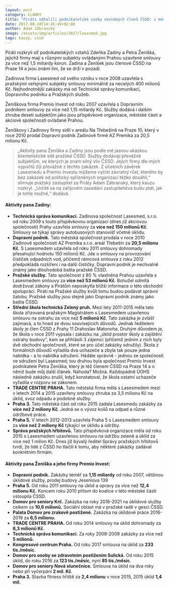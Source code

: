 ```yaml
---
layout: post
category: CLANKY
title: "Piráti odhalili podnikatelské vazby neznámých členů ČSSD: z městských firem mají miliardy"
date: 2017-08-10T14:45:49+02:00
author: Adam Zábranský
image: /assets/img/articles/2017/lasesmed.jpg
tags: kauzy, cssd
---
```


Piráti rozkryli síť podnikatelských vztahů Zdeňka Zadiny a Petra Ženíška, jejichž firmy mají s různými subjekty ovládanými Prahou uzavřené smlouvy za více než 1,5 miliardy korun. Zadina a Ženíšek jsou členové ČSSD na Praze 14 a jsou známi tím, že se drží v pozadí.

Zadinova firma Lasesmed od svého vzniku v roce 2008 uzavřela s pražskými veřejnými subjekty smlouvy minimálně za necelých 400 milionů Kč. Nejhodnotnější zakázky má od Technické správy komunikací, Dopravního podniku a Pražských služeb.

Ženíškova firma Premio Invest od roku 2007 uzavřela s Dopravním podnikem smlouvy za více než 1,15 miliardy Kč. Služby dodává i dalším zhruba deseti subjektům jako jsou příspěvkové organizace, městské části a akciové společnosti ovládané Prahou.

Ženíškovy i Zadinovy firmy sídlí v areálu Na Třebešíně na Praze 10, který v roce 2010 prodal Dopravní podnik Zadinově firmě AZ Premika za 20,5 milionu Kč.

> „Aktivity pana Ženíška a Zadiny jsou podle mě jasnou ukázkou klientelistické sítě pražské ČSSD. Služby dodávají převážně subjektům, ve kterých je znám silný vliv ČSSD. Jejich firmy dle mých výpočtů žijí převážně z těchto zakázek. Z účetních závěrek Lasesmedu a Premio Investu můžeme vyčíst závratný růst, kterého by bez zakázek od politicky spřízněných organizací těžko dosáhli,“ shrnuje pražský zastupitel za Piráty Adam Zábranský, který kauzu rozkryl. „Určitě se na zářijovém zasedání zastupitelstva budu ptát, jak je tohle možné,“ dodává.

#### Aktivity pana Zadiny:

- **Technická správa komunikací.** Zadinova společnost Lasesmed, s.r.o. od roku 2009 s touto příspěvkovou organizací (dnes již akciovou společností) Prahy uzavřela smlouvy za **více než 150 milionů Kč**. Smlouvy se týkají správy autobusových stanovišť včetně úklidu.
- **Dopravní podnik.** Tato městská společnost prodala v roce 2010 Zadinově společnosti AZ Premika s.r.o. areál Třebešín za **20,5 milionu Kč**. S Lasesmedem uzavřela od roku 2011 smlouvy dohromady přesahující hodnotu 150 milionů Kč. Jde o smlouvy na provozování čističek odpadních vod, přičemž rámcová smlouva z roku 2012 předpokládá rozšíření i na další čističky. Dopravní podnik je nechvalně známý jako dlouhodobá bašta pražské ČSSD.
- **Pražské služby.** Tato společnost z 80 % vlastněná Prahou uzavřela s Lasesmedem smlouvy za **více než 53 milionů Kč**. Bohužel odmítá dodržovat zákony a Pirátům neposkytla bližší informace o této obchodní spolupráci. Piráti na Pražské služby kvůli tomu budou podávat správní žalobu. Pražské služby jsou stejně jako Dopravní podnik známy jako bašta ČSSD.
- **Střední škola technická Zelený pruh.** Mezi lety 2011-2015 měla tato škola zřizovaná pražským Magistrátem s Lasesmedem uzavřenou smlouvu na ostrahu za více než **5 milionů Kč**. Tato zakázka je zvlášť zajímavá, a to hned ze dvou souvisejících důvodů. Jednak ředitelem školy je člen ČSSD z Prahy 11 Drahoslav Matonoha. Druhým důvodem je, že škola v roce 2011 vypsala i zakázku na „úklid prostor školy a zajištění ostrahy budovy“, kam se přihlásili 3 zájemci (přičemž jedním z nich byly dvě obchodní společnosti, které se pro účel zakázky sdružily). Škola z formálních důvodů vyřadila dva uchazeče a zbyla tak pouze jedna nabídka - a to nabídka sdružení. Hádáte správně - jednou ze společností ve sdružení byl Lasesmed; tou druhou byla společnost Premio Invest podnikatele Petra Ženíška, který je též členem ČSSD na Praze 14 a o němž bude můj další článek. Náhoda? Možná. Každopádně ÚOHS následně zakázku zrušil, když konstatoval, že škola ostatní uchazeče vyřadila v rozporu se zákonem.
- **TRADE CENTRE PRAHA.** Tato městská firma měla s Lasesmedem mezi v letech 2014 a 2015 uzavřeny smlouvy zhruba za 3,5 milionu Kč na úklid, svoz odpadu a podobné služby.
- **Praha 3.** Tato městská část od roku 2015 zadala Lasesmedu zakázky za **více než 2 miliony Kč**. Jedná se o vývoz košů na odpad a různé údržbové práce.
- **Praha 5.** V letech 2012-2013 uzavřela Praha 5 s Lasesmedem smlouvy za **více než 2 miliony Kč** týkající se úklidu a údržby.
- **Správa pražských hřbitovů.** Tato příspěvková organizace měla od roku 2015 s Lasesmedem uzavřenou smlouvu na údržbu zeleně a úklid za více než 1 milion Kč. Dnes již bývalý ředitel Správy pražských hřbitovů tvrdí, že lidé z ČSSD ho tlačili k tomu, aby některé zakázky zadával konkrétním firmám.

#### Aktivity pana Ženíška a jeho firmy Premio Invest:

- **Dopravní podnik.** Zakázky téměř za **1,15 miliardy** od roku 2007, většinou úklidové služby, prodej budovy Jeseniova 139
- **Praha 5.** Od roku 2011 smlouvy na úklid a opravy za více než **12,4 milionu Kč.** Koncem roku 2010 přitom do koalice v této městské části vstoupila ČSSD.
- **Domov pro seniory Krč.** Zakázka na roky 2016-2021 na úklidové služby celkem za **10,6 milionů.** Sociální oblast má v pražské radě v gesci ČSSD. 
- **Palata Domov pro zrakově postižené.** Zakázka na úklidové práce 2016-2019 za **6,5 milionu.**
- **TRADE CENTRE PRAHA.** Od roku 2014 smlouvy na úklid dohromady za **6,3 milionů Kč.**
- **Technická správa komunikací.** Za roky 2008-2009 zakázky za více než **5 milionů.**
- **Kongresové centrum Praha.** Od roku 2017 smlouva na úklid za **233 tis./měsíc.**
- **Domov pro osoby se zdravotním postižením Sulická.** Od roku 2015 úklid, do roku 2016 za **123 tis./měsíc**, nyní **85 tis./měsíc**.
- **Domov pro seniory Nová slunečnice.** Smlouva na úklid na dva roky nebo při vyčerpání **2 mil. Kč**.
- **Praha 3.** Stavba fitness hřiště za **2,4 milionu** v roce 2015, 2015 úklid **1,4 mil.**
